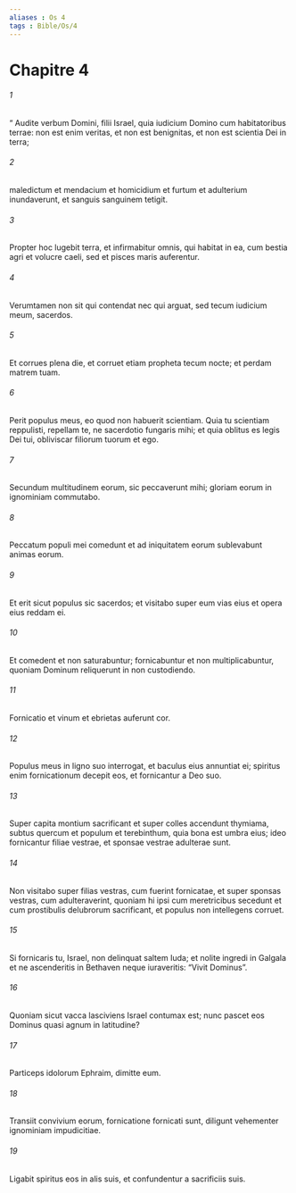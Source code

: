 ```yaml
---
aliases : Os 4
tags : Bible/Os/4
---
```


# Chapitre 4

###### 1
“ Audite verbum Domini, filii Israel, quia iudicium Domino cum habitatoribus terrae: non est enim veritas, et non est benignitas, et non est scientia Dei in terra;
###### 2
maledictum et mendacium et homicidium et furtum et adulterium inundaverunt, et sanguis sanguinem tetigit.
###### 3
Propter hoc lugebit terra, et infirmabitur omnis, qui habitat in ea, cum bestia agri et volucre caeli, sed et pisces maris auferentur.
###### 4
Verumtamen non sit qui contendat nec qui arguat, sed tecum iudicium meum, sacerdos.
###### 5
Et corrues plena die, et corruet etiam propheta tecum nocte; et perdam matrem tuam.
###### 6
Perit populus meus, eo quod non habuerit scientiam. Quia tu scientiam reppulisti, repellam te, ne sacerdotio fungaris mihi; et quia oblitus es legis Dei tui, obliviscar filiorum tuorum et ego.
###### 7
Secundum multitudinem eorum, sic peccaverunt mihi; gloriam eorum in ignominiam commutabo.
###### 8
Peccatum populi mei comedunt et ad iniquitatem eorum sublevabunt animas eorum.
###### 9
Et erit sicut populus sic sacerdos; et visitabo super eum vias eius et opera eius reddam ei.
###### 10
Et comedent et non saturabuntur; fornicabuntur et non multiplicabuntur, quoniam Dominum reliquerunt in non custodiendo.
###### 11
Fornicatio et vinum et ebrietas auferunt cor.
###### 12
Populus meus in ligno suo interrogat, et baculus eius annuntiat ei; spiritus enim fornicationum decepit eos, et fornicantur a Deo suo.
###### 13
Super capita montium sacrificant et super colles accendunt thymiama, subtus quercum et populum et terebinthum, quia bona est umbra eius; ideo fornicantur filiae vestrae, et sponsae vestrae adulterae sunt.
###### 14
Non visitabo super filias vestras, cum fuerint fornicatae, et super sponsas vestras, cum adulteraverint, quoniam hi ipsi cum meretricibus secedunt et cum prostibulis delubrorum sacrificant, et populus non intellegens corruet.
###### 15
Si fornicaris tu, Israel, non delinquat saltem Iuda; et nolite ingredi in Galgala et ne ascenderitis in Bethaven neque iuraveritis: “Vivit Dominus”.
###### 16
Quoniam sicut vacca lasciviens Israel contumax est; nunc pascet eos Dominus quasi agnum in latitudine?
###### 17
Particeps idolorum Ephraim, dimitte eum.
###### 18
Transiit convivium eorum, fornicatione fornicati sunt, diligunt vehementer ignominiam impudicitiae.
###### 19
Ligabit spiritus eos in alis suis, et confundentur a sacrificiis suis.
